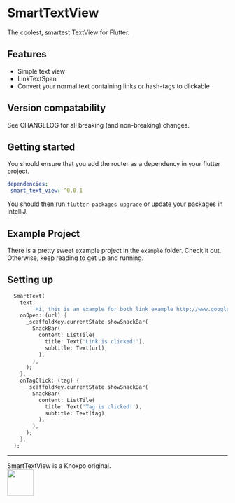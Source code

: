 # SmartTextView
The coolest, smartest TextView for Flutter.

## Features

- Simple text view
- LinkTextSpan
- Convert your normal text containing links or hash-tags to clickable

## Version compatability

See CHANGELOG for all breaking (and non-breaking) changes.

## Getting started

You should ensure that you add the router as a dependency in your flutter project.
```yaml
dependencies:
 smart_text_view: ^0.0.1
```


You should then run `flutter packages upgrade` or update your packages in IntelliJ.

## Example Project

There is a pretty sweet example project in the `example` folder. Check it out. Otherwise, keep reading to get up and running.

## Setting up

```dart
  SmartText(
    text:
        'Hi, this is an example for both link example http://www.google.com and hashtag example #helloWorld',
    onOpen: (url) {
      _scaffoldKey.currentState.showSnackBar(
        SnackBar(
          content: ListTile(
            title: Text('Link is clicked!'),
            subtitle: Text(url),
          ),
        ),
      );
    },
    onTagClick: (tag) {
      _scaffoldKey.currentState.showSnackBar(
        SnackBar(
          content: ListTile(
            title: Text('Tag is clicked!'),
            subtitle: Text(tag),
          ),
        ),
      );
    },
  );
```

<hr/>
SmartTextView is a Knoxpo original.
<br/>
<a href="https://knoxpo.com" target="_knoxpo">
<img src="https://www.knoxpo.com/assets/logo.png"
  width="60"></a>
